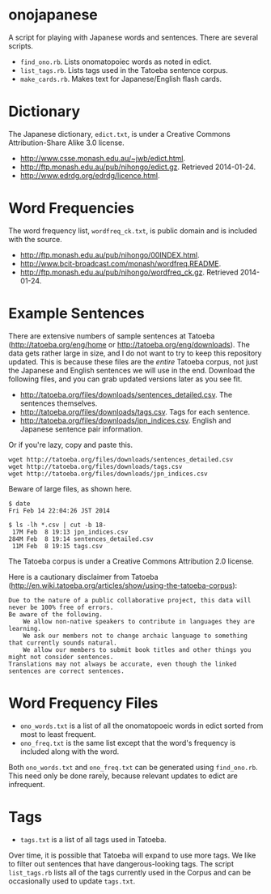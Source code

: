 onojapanese
===========

A script for playing with Japanese words and sentences.  There are several scripts.

* `find_ono.rb`. Lists onomatopoiec words as noted in edict.
* `list_tags.rb`. Lists tags used in the Tatoeba sentence corpus.
* `make_cards.rb`. Makes text for Japanese/English flash cards.


Dictionary
==========

The Japanese dictionary, `edict.txt`, is under a Creative Commons Attribution-Share Alike 3.0 license.

* <http://www.csse.monash.edu.au/~jwb/edict.html>.
* <http://ftp.monash.edu.au/pub/nihongo/edict.gz>.  Retrieved 2014-01-24.
* <http://www.edrdg.org/edrdg/licence.html>.


Word Frequencies
================

The word frequency list, `wordfreq_ck.txt`, is public domain and is included with the source.

* <http://ftp.monash.edu.au/pub/nihongo/00INDEX.html>.
* <http://www.bcit-broadcast.com/monash/wordfreq.README>.
* <http://ftp.monash.edu.au/pub/nihongo/wordfreq_ck.gz>.  Retrieved 2014-01-24.


Example Sentences
=================

There are extensive numbers of sample sentences at Tatoeba (<http://tatoeba.org/eng/home> or <http://tatoeba.org/eng/downloads>).  The data gets rather large in size, and I do not want to try to keep this repository updated.  This is because these files are the *entire* Tatoeba corpus, not just the Japanese and English sentences we will use in the end.  Download the following files, and you can grab updated versions later as you see fit.

* <http://tatoeba.org/files/downloads/sentences_detailed.csv>.  The sentences themselves.
* <http://tatoeba.org/files/downloads/tags.csv>.  Tags for each sentence.
* <http://tatoeba.org/files/downloads/jpn_indices.csv>.  English and Japanese sentence pair information.

Or if you're lazy, copy and paste this.

    wget http://tatoeba.org/files/downloads/sentences_detailed.csv
    wget http://tatoeba.org/files/downloads/tags.csv
    wget http://tatoeba.org/files/downloads/jpn_indices.csv

Beware of large files, as shown here.

```Shell
$ date
Fri Feb 14 22:04:26 JST 2014

$ ls -lh *.csv | cut -b 18-
 17M Feb  8 19:13 jpn_indices.csv
284M Feb  8 19:14 sentences_detailed.csv
 11M Feb  8 19:15 tags.csv
```

The Tatoeba corpus is under a Creative Commons Attribution 2.0 license.

Here is a cautionary disclaimer from Tatoeba (<http://en.wiki.tatoeba.org/articles/show/using-the-tatoeba-corpus>):

```
Due to the nature of a public collaborative project, this data will never be 100% free of errors.
Be aware of the following.
	We allow non-native speakers to contribute in languages they are learning.
	We ask our members not to change archaic language to something that currently sounds natural.
	We allow our members to submit book titles and other things you might not consider sentences.
Translations may not always be accurate, even though the linked sentences are correct sentences.
```


Word Frequency Files
====================

* `ono_words.txt` is a list of all the onomatopoeic words in edict sorted from most to least frequent.
* `ono_freq.txt` is the same list except that the word's frequency is included along with the word.

Both `ono_words.txt` and `ono_freq.txt` can be generated using `find_ono.rb`.  This need only be done rarely, because relevant updates to edict are infrequent.


Tags
====

* `tags.txt` is a list of all tags used in Tatoeba.

Over time, it is possible that Tatoeba will expand to use more tags.  We like to filter out sentences that have dangerous-looking tags.  The script `list_tags.rb` lists all of the tags currently used in the Corpus and can be occasionally used to update `tags.txt`.
